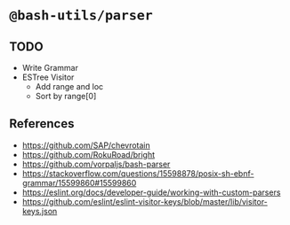 # `@bash-utils/parser`

## TODO

- Write Grammar
- ESTree Visitor
    - Add range and loc
    - Sort by range[0]

## References

- https://github.com/SAP/chevrotain
- https://github.com/RokuRoad/bright
- https://github.com/vorpaljs/bash-parser
- https://stackoverflow.com/questions/15598878/posix-sh-ebnf-grammar/15599860#15599860
- https://eslint.org/docs/developer-guide/working-with-custom-parsers
- https://github.com/eslint/eslint-visitor-keys/blob/master/lib/visitor-keys.json
